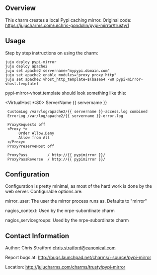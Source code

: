 Overview
--------

This charm creates a local Pypi caching mirror.
Original code: https://jujucharms.com/u/chris-gondolin/pypi-mirror/trusty/1

Usage
-----

Step by step instructions on using the charm:

    juju deploy pypi-mirror
    juju deploy apache2
    juju set apache2 servername="mypypi.domain.com"
    juju set apache2 enable_modules="proxy proxy_http"
    juju set apache2 vhost_http_template=$(base64 -w0 pypi-mirror-vhost.template)

pypi-mirror-vhost.template should look something like this:

<VirtualHost *:80>
     ServerName {{ servername }}

     CustomLog /var/log/apache2/{{ servername }}-access.log combined
     ErrorLog /var/log/apache2/{{ servername }}-error.log

     ProxyRequests off
     <Proxy *>
          Order Allow,Deny
          Allow from All
     </Proxy>
     ProxyPreserveHost off

     ProxyPass         / http://{{ pypimirror }}/
     ProxyPassReverse  / http://{{ pypimirror }}/
</VirtualHost>


Configuration
-------------

Configuration is pretty minimal, as most of the hard work is done
by the web server.  Configurable options are:

mirror_user:
The user the mirror process runs as.  Defaults to "mirror"

nagios_context:
Used by the nrpe-subordinate charm

nagios_servicegroups:
Used by the nrpe-subordinate charm


Contact Information
-------------------

Author: Chris Stratford <chris.stratford@canonical.com>

Report bugs at: http://bugs.launchpad.net/charms/+source/pypi-mirror

Location: http://jujucharms.com/charms/trusty/pypi-mirror

